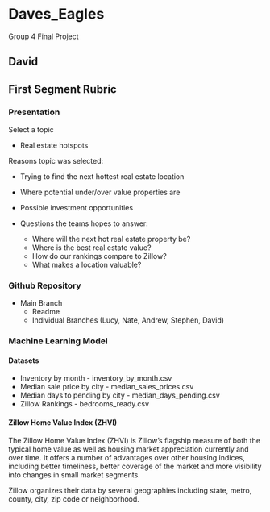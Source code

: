 # Daves_Eagles
Group 4 Final Project
## David

## First Segment Rubric

### Presentation
Select a topic
  - Real estate hotspots

Reasons topic was selected:
  - Trying to find the next hottest real estate location
  - Where potential under/over value properties are
  - Possible investment opportunities

- Questions the teams hopes to answer:  
  - Where will the next hot real estate property be?
  - Where is the best real estate value?
  - How do our rankings compare to Zillow?
  - What makes a location valuable?

### Github Repository
- Main Branch
  - Readme
  - Individual Branches (Lucy, Nate, Andrew, Stephen, David)

### Machine Learning Model


#### Datasets
- Inventory by month - inventory_by_month.csv
- Median sale price by city - median_sales_prices.csv
- Median days to pending by city - median_days_pending.csv
- Zillow Rankings - bedrooms_ready.csv

#### Zillow Home Value Index (ZHVI)
The Zillow Home Value Index (ZHVI) is Zillow’s flagship measure of both the typical home value as well as housing market appreciation currently and over time. It offers a number of advantages over other housing indices, including better timeliness, better coverage of the market and more visibility into changes in small market segments.

Zillow organizes their data by several geographies including state, metro, county, city, zip code or neighborhood. 
